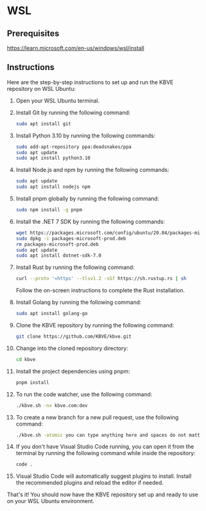 # WSL

## Prerequisites

https://learn.microsoft.com/en-us/windows/wsl/install

## Instructions

Here are the step-by-step instructions to set up and run the KBVE repository on WSL Ubuntu:

1. Open your WSL Ubuntu terminal.

2. Install Git by running the following command:
   ```bash
   sudo apt install git
   ```

3. Install Python 3.10 by running the following commands:
   ```bash
   sudo add-apt-repository ppa:deadsnakes/ppa
   sudo apt update
   sudo apt install python3.10
   ```

4. Install Node.js and npm by running the following commands:
   ```bash
   sudo apt update
   sudo apt install nodejs npm
   ```

5. Install pnpm globally by running the following command:
   ```bash
   sudo npm install -g pnpm
   ```

6. Install the .NET 7 SDK by running the following commands:
   ```bash
   wget https://packages.microsoft.com/config/ubuntu/20.04/packages-microsoft-prod.deb -O packages-microsoft-prod.deb
   sudo dpkg -i packages-microsoft-prod.deb
   rm packages-microsoft-prod.deb
   sudo apt update
   sudo apt install dotnet-sdk-7.0
   ```

7. Install Rust by running the following command:
   ```bash
   curl --proto '=https' --tlsv1.2 -sSf https://sh.rustup.rs | sh
   ```
   Follow the on-screen instructions to complete the Rust installation.

8. Install Golang by running the following command:
   ```bash
   sudo apt install golang-go
   ```

9. Clone the KBVE repository by running the following command:
    ```bash
    git clone https://github.com/KBVE/kbve.git
    ```
   
10. Change into the cloned repository directory:
    ```bash
    cd kbve
    ```

11. Install the project dependencies using pnpm:
    ```bash
    pnpm install
    ```

12. To run the code watcher, use the following command:
    ```bash
    ./kbve.sh -nx kbve.com:dev
    ```

13. To create a new branch for a new pull request, use the following command:
    ```bash
    ./kbve.sh -atomic you can type anything here and spaces do not matter
    ```

14. If you don't have Visual Studio Code running, you can open it from the terminal by running the following command while inside the repository:
    ```bash
    code .
    ```

15. Visual Studio Code will automatically suggest plugins to install. Install the recommended plugins and reload the editor if needed.

That's it! You should now have the KBVE repository set up and ready to use on your WSL Ubuntu environment.
